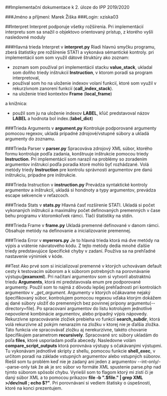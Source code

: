 ##Implementační dokumentace k 2. úloze do IPP 2019/2020 

###Jméno a příjmení: Marek Žiška
###Login: xziska03

##Interpret
Interpret podporuje všetky rožšírenia.
Pri implementácií interpretu som sa snažil o objektovo orientovaný prístup, z ktorého vyšli nasledovné moduly

###Hlavná trieda Interpret v __interpret.py__
Riadi hlavnú smyčku programu, zberá štatistiky pre rožšírenie STATI a vykonáva sémantické kontroly. pri implementácií 
som som využil dátové štruktúry ako zoznam:

* zoznam som používal pri implementácií stacku __value_stack__, ukladal som doňho triedy inštrukcií __Instruction__, 
v ktorom poradí sa program interpretoval, 
* používal som ho na uloženie indexov volaní funkcií, ktoré som využil v rekurzívnom zanorení funkcií 
(__call_index_stack__).
* na uloženie tried kontextov __Frame__ (__local_frame__)

a knižnica:

* použil som ju na uloženie indexov __LABEL__, kľúč predstavoval názov __LABEL__ a hodnota bol index.(__label_dict__)

###Trieda Arguments v __argument.py__
Kontroluje podporované argumenty pomocou regexov, ukladá prípadné zdrojové/vstupné súbory a ukladá argumenty do zoznamu.

###Trieda Parser v __parser.py__
Spracováva zdrojový XML súbor, ktorého formu kontroluje podľa zadania, konštruuje inštrukcie pomocou triedy
 __Instruction__. Pri implementácií som narazil na problémy so zoradením argumentov inštrukcí podľa poradia ktoré mohlo
 byť rozhádzané. Volá metódy triedy __Instruction__ pre kontrolu správnosti argumentov pre danú inštrukciu, prípadne pre
 inštrukcie.
 
###Trieda Instruction v __instruction.py__
Prevádza syntaktické kontroly argumentov a inštrukcií, ukladá si hondnoty a typy argumentov, prevádza escape sekvencie 
v reťazcoch.

###Trieda Stats v __stats.py__
Hlavná časť rozšírenie STATI.
Ukladá si počet vykonaných inštrukcií a maximálny počet definovaných premenných v čase behu programu v ktoromkoľvek
rámci. Tlačí štatistiky na stdin.

###Trieda Frame v __frame.py__
Ukladá premenné definované v danom rámci. Obsahuje metódy na definovanie a inicializovanie premennej.

###Trieda Error v __myerrors.py__
Je to hlavná trieda ktorá má dve metódy na výpis a vrátenie návratového kódu. Z tejto metódy dedia mnohé
ďalšie triedy predstavujúce špecifické chyby v zadaní. Používa sa na prehľadné nastavenie výnimiek v kóde.

##Test
Ako prvé som si inicializoval premenné v ktorých uchovávam default cesty k testovacím súborom a k súborom potrebných na
porovnávanie výstupu(__jexamxml__). Pri načítaní argumentov som si vytvoril abstraktnú triedu __Arguments__, ktorá mi 
predstavovala enum pre podporované argumenty. Použil som to najmä z dôvodu lepšej prehľadnosti pri kontrolách argumentov
v __get_argument_. Argumenty v ktorých očákavame nejaký špecifikovaný súbor, kontrolujem pomocou regexou vďaka ktorým 
dokážem aj dané súbory uložiť do premenných bez povinnej prípony argumentu(--directory=file). Po spracovaní argumentov 
do listu kotrolujem jednotlivé nepovolené kombinácie argumentov, alebo prípadný výpis nápovedy. Rekurzívne spracovávanie 
zložiek prebieha vo funkcií __search_subdir__, ktorá volá rekurzívne až pokým nenarazím na zložku v ktorej nie je ďalšia
zložka. Táto funkcia vie spracovávať zložku aj nerekurzívne, takéto chovanie špecifikujem parametrom __recursively__.
Spracované src súbory ukladám do poľa __files__, ktoré usporiadam podľa abecedy. Nasledovne volám
 __compare_script_outputs__ ktorá porovnáva výstupy s očakávanými výstupmi. Tu vykonávam jednotlivé skripty z shellu, 
 pomocou funkcie __shell_exec__, v určitom poradí na základe vstupných argumentov alebo vstupných súborov. Riešil som tu
 problém keď nie je zadaný ani jeden z argumentov --int-only/--parse-only tak že ak je src súbor 
 vo formáte XML spustenie parse.php nad týmto súborom spôsobí chybu. Vyriešil som to flagom ktorý mi zistí či je daný 
 súbor XML a to pomocou príkazov __file -b ".$file." | grep XML >/dev/null ; echo $?"__. Pri 
 porovnávaní si vediem štatisky o úspešnosti, ktoré na konci prezentujem.
